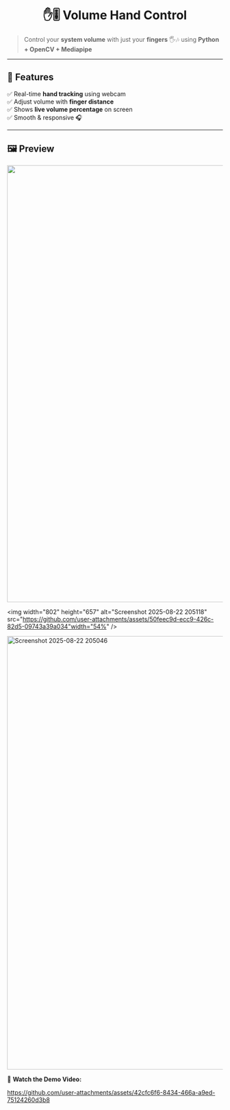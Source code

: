 <h1 align="center"> ✋🎚️ Volume Hand Control </h1>

> Control your **system volume** with just your **fingers** 🖐️🎶 using **Python + OpenCV + Mediapipe**  

---

## 🌟 Features
✅ Real-time **hand tracking** using webcam  
✅ Adjust volume with **finger distance**  
✅ Shows **live volume percentage** on screen  
✅ Smooth & responsive 🎧  

---

## 🖼️ Preview 

<p align="center">
<img width="1919" height="1019" alt="Screenshot 2025-08-22 205212" src="https://github.com/user-attachments/assets/c086df65-a213-4d19-8230-52941bb4fba4"width="30%" />

<img width="802" height="657" alt="Screenshot 2025-08-22 205118" src="https://github.com/user-attachments/assets/50feec9d-ecc9-426c-82d5-09743a39a034"width="54%" />

<img width="1913" height="1011" alt="Screenshot 2025-08-22 205046" src="https://github.com/user-attachments/assets/fc0907d7-8379-4ca7-ae44-5321479f1cc6" />
</p>

🎥 **Watch the Demo Video:**  
  
https://github.com/user-attachments/assets/42cfc6f6-8434-466a-a9ed-75124260d3b8


